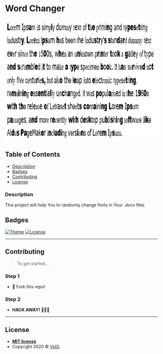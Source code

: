 # Word Changer

<p align="center">
  <img src="https://github.com/VsIG-official/Images/blob/master/Word-Changer.PNG" data-canonical-src="https://github.com/VsIG-official/Images/blob/master/Word-Changer.PNG" width="800" height="400" />
</p>

## Table of Contents

- [Description](#description)
- [Badges](#badges)
- [Contributing](#contributing)
- [License](#license)

### Description

This project will help You to randomly change fonts in Your .docx files

## Badges

[![Theme](https://img.shields.io/badge/Theme-Word-blue?style=flat-square)](https://uk.wikipedia.org/wiki/Microsoft_Word)
[![License](http://img.shields.io/:license-mit-blue.svg?style=flat-square)](http://badges.mit-license.org)

---

## Contributing

> To get started...

### Step 1

- 🍴 Fork this repo!

### Step 2

- **HACK AWAY!** 🔨🔨🔨

---

## License

- **[MIT license](http://opensource.org/licenses/mit-license.php)**
- Copyright 2020 © <a href="https://github.com/VsIG-official" target="_blank">VsIG</a>.
